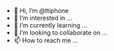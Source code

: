 - 👋 Hi, I’m @ttiphone
- 👀 I’m interested in ...
- 🌱 I’m currently learning ...
- 💞️ I’m looking to collaborate on ...
- 📫 How to reach me ...

<!---
ttiphone/ttiphone is a ✨ special ✨ repository because its `README.md` (this file) appears on your GitHub profile.
You can click the Preview link to take a look at your changes.
--->

